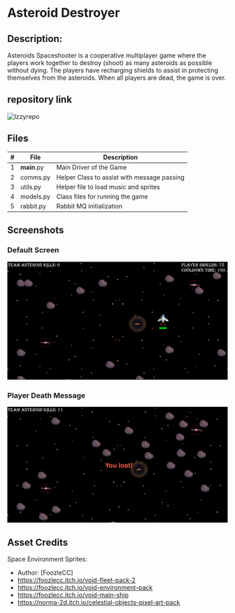 # Asteroid Destroyer

## Description:

Asteroids Spaceshooter is a cooperative multiplayer game where the players work together to destroy (shoot) as many asteroids as possible without dying. The players have recharging shields to assist in protecting themselves from the asteroids. When all players are dead, the game is over.

## repository link 
![Izzyrepo](https://github.com/Oisrael3/Asteriods-)

## Files

|   #    | File                    | Description                                          |
| :---:  | ----------------------- | ---------------------------------------------------- |
|   1    | __main__.py             | Main Driver of the Game                              |
|   2    | comms.py                | Helper Class to assist with message passing          |
|   3    | utils.py                | Helper file to load music and sprites                |
|   4    | models.py               | Class files for running the game                     |
|   5    | rabbit.py               | Rabbit MQ initialization                             |

## Screenshots

### Default Screen
![DefaultScreen](https://github.com/Byron-Dowling/Assets/blob/main/Images/asteroids_screenshot.png?raw=true)

### Player Death Message
![PlayerDeath](https://github.com/Byron-Dowling/Assets/blob/main/Images/asteroids_lose_screen.png?raw=true)


## Asset Credits
Space Environment Sprites:
   - Author: [FoozleCC]
   - https://foozlecc.itch.io/void-fleet-pack-2
   - https://foozlecc.itch.io/void-environment-pack
   - https://foozlecc.itch.io/void-main-ship 
   - https://norma-2d.itch.io/celestial-objects-pixel-art-pack
